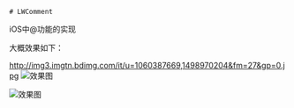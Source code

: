     # LWComment
iOS中@功能的实现

大概效果如下：

http://img3.imgtn.bdimg.com/it/u=1060387669,1498970204&fm=27&gp=0.jpg
![效果图](http://img3.imgtn.bdimg.com/it/u=1060387669,1498970204&fm=27&gp=0.jpg)

![效果图](https://upload-images.jianshu.io/upload_images/2026287-49fb5d714260b39a.gif?imageMogr2/auto-orient/strip)


